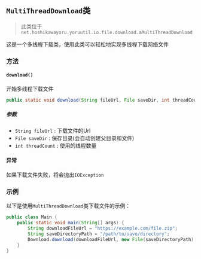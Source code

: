 ## `MultiThreadDownload`类
> 此类位于 `net.hoshikawayoru.yoruutil.io.file.download.aMultiThreadDownload`

这是一个多线程下载类，使用此类可以轻松地实现多线程下载网络文件

### 方法
#### `download()`
开始多线程下载文件
```java
public static void download(String fileUrl, File saveDir, int threadCount)
```
##### 参数
- `String fileUrl` : 下载文件的Url
- `File saveDir` : 保存目录(会自动创建父目录和文件)
- `int threadCount` : 使用的线程数量

#### 异常
如果下载文件失败，将会抛出`IOException`

### 示例
以下是使用`MultiThreadDownload`类下载文件的示例：
```java
public class Main {
    public static void main(String[] args) {
        String downloadFileUrl = "https://example.com/file.zip";
        String saveDirectoryPath = "/path/to/save/directory";
        Download.download(downloadFileUrl, new File(saveDirectoryPath), 5);
    }
}
```